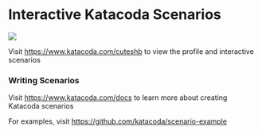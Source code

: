 # Interactive Katacoda Scenarios

[![](http://shields.katacoda.com/katacoda/cuteshb/count.svg)](https://www.katacoda.com/cuteshb "Get your profile on Katacoda.com")

Visit https://www.katacoda.com/cuteshb to view the profile and interactive scenarios

### Writing Scenarios
Visit https://www.katacoda.com/docs to learn more about creating Katacoda scenarios

For examples, visit https://github.com/katacoda/scenario-example
